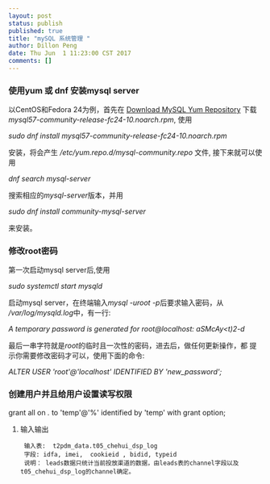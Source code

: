 ```yaml
---
layout: post
status: publish
published: true
title: "mySQL 系统管理 "
author: Dillon Peng
date: Thu Jun  1 11:23:00 CST 2017
comments: []
---
```


### **使用yum 或 dnf 安装mysql server**

以CentOS和Fedora 24为例，首先在
[Download MySQL Yum Repository](https://dev.mysql.com/downloads/repo/yum/)
下载 *mysql57-community-release-fc24-10.noarch.rpm*, 使用 

*sudo dnf install mysql57-community-release-fc24-10.noarch.rpm* 

安装，将会产生
*/etc/yum.repo.d/mysql-community.repo* 文件, 接下来就可以使用 

*dnf search mysql-server* 

搜索相应的*mysql-server*版本，并用

*sudo dnf install community-mysql-server* 

来安装。


### **修改root密码**
第一次启动mysql server后,使用

*sudo systemctl start mysqld*

启动mysql server，在终端输入*mysql -uroot -p*后要求输入密码，从
*/var/log/mysqld.log*中，有一行:

*A temporary password is generated for root@localhost: aSMcAy<t)2-d*

最后一串字符就是*root*的临时且一次性的密码，进去后，做任何更新操作，都
提示你需要修改密码才可以，使用下面的命令:

*ALTER USER 'root'@'localhost' IDENTIFIED BY 'new_password';*


### **创建用户并且给用户设置读写权限**

grant all on *.* to 'temp'@'%' identified by 'temp' with grant option;
 
 
1. 输入输出

        输入表:  t2pdm_data.t05_chehui_dsp_log
        字段: idfa, imei,  cookieid , bidid, typeid
        说明： leads数据只统计当前投放渠道的数据，由leads表的channel字段以及t05_chehui_dsp_log的channel确定。
